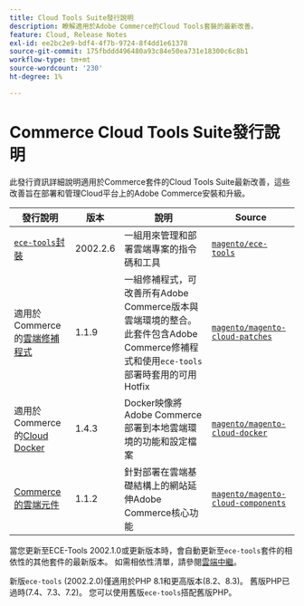 ```yaml
---
title: Cloud Tools Suite發行說明
description: 瞭解適用於Adobe Commerce的Cloud Tools套裝的最新改善。
feature: Cloud, Release Notes
exl-id: ee2bc2e9-bdf4-4f7b-9724-8f4dd1e61378
source-git-commit: 175fbddd496480a93c84e50ea731e18300c6c8b1
workflow-type: tm+mt
source-wordcount: '230'
ht-degree: 1%

---
```


# Commerce Cloud Tools Suite發行說明

此發行資訊詳細說明適用於Commerce套件的Cloud Tools Suite最新改善，這些改善旨在部署和管理Cloud平台上的Adobe Commerce安裝和升級。

| 發行說明 | 版本 | 說明 | Source |
| ----------------- |----------| ---------------------------------------- | --------------------------- |
| [`ece-tools`封裝](ece-tools-package.md) | 2002.2.6 | 一組用來管理和部署雲端專案的指令碼和工具 | [`magento/ece-tools`](https://github.com/magento/ece-tools/tree/2002.2.6) |
| 適用於Commerce的[雲端修補程式](cloud-patches.md) | 1.1.9 | 一組修補程式，可改善所有Adobe Commerce版本與雲端環境的整合。 此套件包含Adobe Commerce修補程式和使用`ece-tools`部署時套用的可用Hotfix | [`magento/magento-cloud-patches`](https://github.com/magento/magento-cloud-patches/tree/1.1.9) |
| 適用於Commerce的[Cloud Docker](cloud-docker.md) | 1.4.3 | Docker映像將Adobe Commerce部署到本地雲端環境的功能和設定檔案 | [`magento/magento-cloud-docker`](https://github.com/magento/magento-cloud-docker/tree/1.4.3) |
| [Commerce的雲端元件](cloud-components.md) | 1.1.2 | 針對部署在雲端基礎結構上的網站延伸Adobe Commerce核心功能 | [`magento/magento-cloud-components`](https://github.com/magento/magento-cloud-components/tree/1.1.2) |

當您更新至ECE-Tools 2002.1.0或更新版本時，會自動更新至`ece-tools`套件的相依性的其他套件的最新版本。 如需相依性清單，請參閱[雲端中繼](../development/overview.md#cloud-metapackage)。

新版`ece-tools` (2002.2.0)僅適用於PHP 8.1和更高版本(8.2、8.3)。 舊版PHP已過時(7.4、7.3、7.2)。 您可以使用舊版`ece-tools`搭配舊版PHP。

